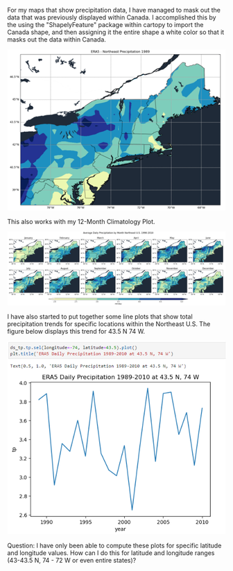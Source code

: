 For my maps that show precipitation data, I have managed to mask out the data that was previously displayed within Canada. I accomplished this by the using the "ShapelyFeature" package within cartopy to import the Canada shape, and then assigning it the entire shape a white color so that it masks out the data within Canada.

![ERA5 Mask](ERA5_Mask.png)

This also works with my 12-Month Climatology Plot.

![Climatology Mask](Climatology_Mask.png)

I have also started to put together some line plots that show total precipitation trends for specific locations within the Northeast U.S. The figure below displays this trend for 43.5 N 74 W.

![ERA5 Plot](ERA5_Plot.png)

Question: I have only been able to compute these plots for specific latitude and longitude values. How can I do this for latitude and longitude ranges (43-43.5 N, 74 - 72 W or even entire states)?
